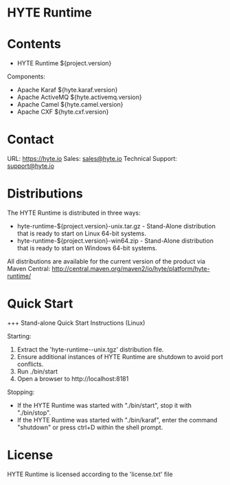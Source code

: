 HYTE Runtime
============
 
Contents
========

 * HYTE Runtime ${project.version}
 
 Components:
 * Apache Karaf ${hyte.karaf.version}
 * Apache ActiveMQ ${hyte.activemq.version}
 * Apache Camel ${hyte.camel.version}
 * Apache CXF ${hyte.cxf.version}
 
Contact
=======

URL: https://hyte.io
Sales: <sales@hyte.io>
Technical Support: <support@hyte.io>

Distributions
=============

The HYTE Runtime is distributed in three ways:

 * hyte-runtime-${project.version}-unix.tar.gz - Stand-Alone distribution that is ready to start on Linux 64-bit systems.
 * hyte-runtime-${project.version}-win64.zip - Stand-Alone distribution that is ready to start on Windows 64-bit systems.

All distributions are available for the current version of the product via Maven Central: http://central.maven.org/maven2/io/hyte/platform/hyte-runtime/

Quick Start
===========

+++ Stand-alone Quick Start Instructions (Linux)

 Starting: 

 1. Extract the 'hyte-runtime-<version>-unix.tgz' distribution file.
 2. Ensure additional instances of HYTE Runtime are shutdown to avoid port conflicts.
 3. Run ./bin/start
 4. Open a browser to http://localhost:8181 

 Stopping:

 * If the HYTE Runtime was started with "./bin/start", stop it with "./bin/stop".
 * If the HYTE Runtime was started with "./bin/karaf", enter the command "shutdown" or press ctrl+D within the shell prompt.

License
====================

HYTE Runtime is licensed according to the 'license.txt' file
